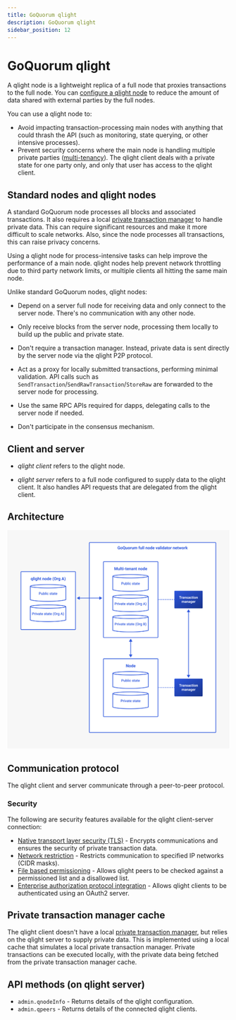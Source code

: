 ```yaml
---
title: GoQuorum qlight
description: GoQuorum qlight
sidebar_position: 12
---
```


# GoQuorum qlight

A qlight node is a lightweight replica of a full node that proxies transactions to the full node. You can [configure a qlight node](../configure-and-manage/configure/qlight-node.md) to reduce the amount of data shared with external parties by the full nodes.

You can use a qlight node to:

- Avoid impacting transaction-processing main nodes with anything that could thrash the API (such as monitoring, state querying, or other intensive processes).
- Prevent security concerns where the main node is handling multiple private parties ([multi-tenancy](multi-tenancy.md)). The qlight client deals with a private state for one party only, and only that user has access to the qlight client.

## Standard nodes and qlight nodes

A standard GoQuorum node processes all blocks and associated transactions. It also requires a local [private transaction manager](./privacy-index.md#private-transaction-manager) to handle private data. This can require significant resources and make it more difficult to scale networks. Also, since the node processes all transactions, this can raise privacy concerns.

Using a qlight node for process-intensive tasks can help improve the performance of a main node. qlight nodes help prevent network throttling due to third party network limits, or multiple clients all hitting the same main node.

Unlike standard GoQuorum nodes, qlight nodes:

- Depend on a server full node for receiving data and only connect to the server node. There's no communication with any other node.

- Only receive blocks from the server node, processing them locally to build up the public and private state.

- Don't require a transaction manager. Instead, private data is sent directly by the server node via the qlight P2P protocol.

- Act as a proxy for locally submitted transactions, performing minimal validation. API calls such as `SendTransaction`/`SendRawTransaction`/`StoreRaw` are forwarded to the server node for processing.

- Use the same RPC APIs required for dapps, delegating calls to the server node if needed.

- Don't participate in the consensus mechanism.

## Client and server

- _qlight client_ refers to the qlight node.

- _qlight server_ refers to a full node configured to supply data to the qlight client. It also handles API requests that are delegated from the qlight client.

## Architecture

![qlight architecture](../images/qlight-architecture.png)

## Communication protocol

The qlight client and server communicate through a peer-to-peer protocol.

### Security

The following are security features available for the qlight client-server connection:

- [Native transport layer security (TLS)](../configure-and-manage/configure/qlight-node.md#configure-tls-for-p2p-communication) - Encrypts communications and ensures the security of private transaction data.
- [Network restriction](../configure-and-manage/configure/qlight-node.md#network-ip-restriction) - Restricts communication to specified IP networks (CIDR masks).
- [File based permissioning](../configure-and-manage/configure/qlight-node.md#file-based-permissioning) - Allows qlight peers to be checked against a permissioned list and a disallowed list.
- [Enterprise authorization protocol integration](../configure-and-manage/configure/qlight-node.md#configure-enterprise-authorization) - Allows qlight clients to be authenticated using an OAuth2 server.

## Private transaction manager cache

The qlight client doesn't have a local [private transaction manager](./privacy-index.md#private-transaction-manager), but relies on the qlight server to supply private data. This is implemented using a local cache that simulates a local private transaction manager. Private transactions can be executed locally, with the private data being fetched from the private transaction manager cache.

## API methods (on qlight server)

- `admin.qnodeInfo` - Returns details of the qlight configuration.
- `admin.qpeers` - Returns details of the connected qlight clients.
